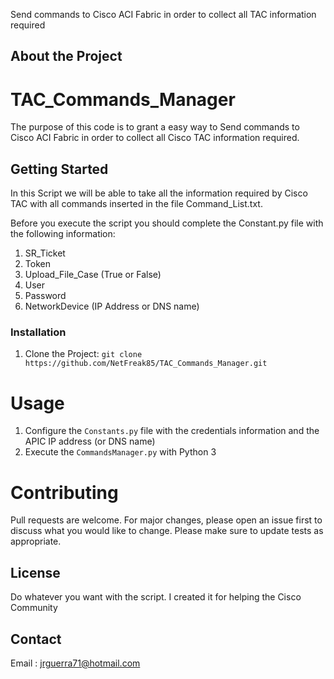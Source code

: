 Send commands to Cisco ACI Fabric in order to collect all TAC information required

<!-- ABOUT THE PROJECT -->
## About the Project

TAC_Commands_Manager 
====================

The purpose of this code is to grant a easy way to Send commands to Cisco ACI Fabric in order to collect all Cisco TAC information required.

<!-- GETTING STARTED -->
## Getting Started

In this Script we will be able to take all the information required by Cisco TAC with all commands inserted in the file Command_List.txt.

Before you execute the script you should complete the Constant.py file with the following information:

1.  SR_Ticket
2.  Token
3.  Upload_File_Case (True or False)
4.  User
5.  Password
6.  NetworkDevice (IP Address or DNS name)

### Installation

1.  Clone the Project:
        ``git clone https://github.com/NetFreak85/TAC_Commands_Manager.git``

Usage
=====

1.  Configure the ``Constants.py`` file with the credentials information and the APIC IP address (or DNS name)
2.  Execute the ``CommandsManager.py`` with Python 3  

Contributing
============

Pull requests are welcome. For major changes, please open an issue first to discuss what you would like to change.
Please make sure to update tests as appropriate.

<!-- LICENSE -->
## License

Do whatever you want with the script. I created it for helping the Cisco Community

<!-- CONTACT -->
## Contact

Email : jrguerra71@hotmail.com
